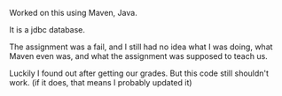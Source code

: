 Worked on this using Maven, Java.

It is a jdbc database.

The assignment was a fail, and I still had no idea what I was doing, what Maven even was, and what the assignment was supposed to teach us.

Luckily I found out after getting our grades. But this code still shouldn't work. (if it does, that means I probably updated it)
